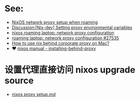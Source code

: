 # See:
  - [NixOS network proxy setup when roaming](https://vmandela.com/blog/2018/2018-08-04-nixos-roaming-proxy-setup.html) 
  - [Discussion:[Nix-dev] Setting proxy environmental variables](https://nix-dev.science.uu.narkive.com/74NqOga9/setting-proxy-environmental-variables)
  - [nixos roaming laptop: network proxy configuration](https://www.reddit.com/r/NixOS/comments/6od9vy/nixos_roaming_laptop_network_proxy_configuration/)
  - [roaming laptop: network proxy configuration #27535](https://github.com/NixOS/nixpkgs/issues/27535)
  - [How to use nix behind corporate proxy on Mac?](https://discourse.nixos.org/t/how-to-use-nix-behind-corporate-proxy-on-mac/12990/2)
  - ❤️ [nixos manual - installing-behind-proxy](https://nixos.org/manual/nixos/stable/index.html#sec-installing-behind-proxy)

# 设置代理直接访问 nixos upgrade source
- [nixos proxy setup.md](https://github.com/AaG7xNnrgbzeyqc5woPS/linux_help/blob/master/NixOS/proxy/nixos%20proxy%20setup.md)
